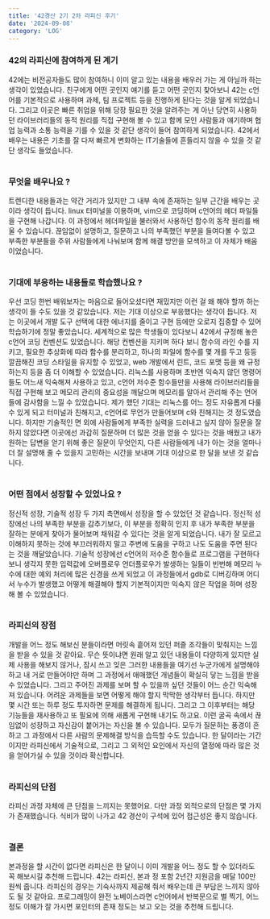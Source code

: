 ```yaml
---
title: '42경산 2기 2차 라피신 후기'
date: '2024-09-08'
category: 'LOG'
---
```


### **42의 라피신에 참여하게 된 계기**

42에는 비전공자들도 많이 참여하니 이미 알고 있는 내용을 배우러 가는 게 아닐까 하는 생각이 있었습니다. 친구에게 어떤 곳인지 얘기를 듣고 어떤 곳인지 찾아보니 42는 c언어를 기본적으로 사용하며 과제, 팀 프로젝트 등을 진행하게 된다는 것을 알게 되었습니다. 그리고 이곳은 빠른 취업을 위해 당장 필요한 것을 알려주는 게 아닌 당연히 사용하던 라이브러리들의 동적 원리를 직접 구현해 볼 수 있고 함께 모인 사람들과 얘기하며 협업 능력과 소통 능력을 기를 수 있을 것 같단 생각이 들어 참여하게 되었습니다. 42에서 배우는 내용은 기초를 잘 다져 빠르게 변화하는 IT기술들에 흔들리지 않을 수 있을 것 같단 생각도 들었습니다.  
 

### **무엇을 배우나요 ?**

트렌디한 내용들과는 약간 거리가 있지만 그 내부 속에 존재하는 일부 근간을 배우는 곳이라 생각이 듭니다. linux 터미널을 이용하며, vim으로 코딩하며 c언어의 헤더 파일들을 구현해 나갑니다. 이 과정에서 헤더파일을 불러와서 사용하던 함수의 동작 원리를 배울 수 있습니다. 끊임없이 설명하고, 질문하고 나의 부족했던 부분을 들여다볼 수 있고 부족한 부분들을 주위 사람들에게 나눠보며 함께 해결 방안을 모색하고 이 자체가 배움이었습니다.  
 

### **기대에 부응하는 내용들로 학습했나요 ?**

우선 코딩 한번 배워보자는 마음으로 들어오셨다면 재밌지만 이런 걸 왜 해야 할까 하는 생각이 들 수도 있을 것 같았습니다. 저는 기대 이상으로 부응했다는 생각이 듭니다. 저는 이곳에서 개발 도구 선택에 대한 에너지를 줄이고 구현 등에만 오로지 집중할 수 있어 학습하기에 정말 좋았습니다. 세계적으로 많은 학생들이 있다보니 42에서 규정해 놓은 c언어 코딩 컨벤션도 있었습니다. 해당 컨벤션을 지키며 하다 보니 함수의 라인 수를 지키고, 필요한 추상화에 따라 함수를 분리하고, 하나의 파일에 함수를 몇 개를 두고 등등 깔끔해진 코딩 스타일을 유지할 수 있었고, web 개발에서 린트, 코드 포맷 등을 왜 규정하는지 등을 좀 더 이해할 수 있었습니다. 리눅스를 사용하며 초반엔 익숙지 않던 명령어들도 어느새 익숙해져 사용하고 있고, c언어 저수준 함수들만을 사용해 라이브러리들을 직접 구현해 보고 메모리 관리의 중요성을 깨달으며 메모리를 알아서 관리해 주는 언어들에 감사함을 느낄 수 있었습니다. 제가 했던 기대는 리눅스를 어느 정도 자유롭게 다룰 수 있게 되고 터미널과 친해지고, c언어로 무언가 만들어보며 c와 친해지는 것 정도였습니다. 하지만 기술적인 면 외에 사람들에게 부족한 실력을 드러내고 싶지 않아 질문을 잘 하지 않았다면 이곳에선 과감히 질문하며 더 많은 것을 얻을 수 있다는 것을 배웠고 내가 원하는 답변을 얻기 위해 좋은 질문이 무엇인지, 다른 사람들에게 내가 아는 것을 얼마나 더 잘 설명해 줄 수 있을지 고민하는 시간을 보내며 기대 이상으로 한 달을 보낸 것 같습니다.  
 

### **어떤 점에서 성장할 수 있었나요 ?**

정신적 성장, 기술적 성장 두 가지 측면에서 성장을 할 수 있었던 것 같습니다. 정신적 성장에선 나의 부족한 부분을 감추기보다, 이 부분을 정확히 인지 후 내가 부족한 부분을 잘하는 분에게 찾아가 물어보며 채워갈 수 있다는 것을 알게 되었습니다. 내가 잘 모르고 이해하지 못하는 것에 부끄러워하지 말고 주변에 도움을 구하고 나도 도움을 주면 된다는 것을 깨달았습니다. 기술적 성장에선 c언어의 저수준 함수들로 프로그램을 구현하다 보니 생각지 못한 입력값에 오버플로우 언더플로우가 발생하는 일들이 빈번해 메모리 누수에 대한 예외 처리에 많은 신경을 쓰게 되었고 이 과정들에서 gdb로 디버깅하며 어디서 누수가 발생했고 어떻게 해결해야 할지 기본적이지만 익숙지 않은 작업을 하며 성장해 볼 수 있었습니다.  
 

### **라피신의 장점**

개발을 어느 정도 해보신 분들이라면 머릿속 흩어져 있던 퍼즐 조각들이 맞춰지는 느낌을 받을 수 있을 것 같아요. 무슨 뜻이냐면 원래 알고 있던 내용들이 다양하게 있지만 실제 사용을 해보지 않거나, 잠시 쓰고 잊은 그러한 내용들을 여기선 누군가에게 설명해야 하고 내 거로 만들어야만 하며 그 과정에서 애매했던 개념들이 확실히 닿는 느낌을 받을 수 있었습니다. 그리고 주어진 과제를 보며 할 수 있을까 싶던 것들이 어느 순간 익숙해져 있습니다. 어려운 과제들을 보면 어떻게 해야 할지 막막한 생각부터 듭니다. 하지만 몇 시간 또는 하루 정도 투자하면 문제를 해결하게 됩니다. 그리고 그 이후부터는 해당 기능들을 재사용하고 또 필요에 의해 새롭게 구현해 내기도 하고요. 이런 굴곡 속에서 끊임없이 성장하고 자신감이 붙어가는 자신을 볼 수 있습니다. 모두가 질문하는 풍경이 흔하고 그 과정에서 다른 사람의 문제해결 방식을 습득할 수도 있습니다. 한 달이라는 기간이지만 라피신에서 기술적으로, 그리고 그 외적인 요인에서 자신의 열정에 따라 많은 것을 얻어가실 수 있을 것이라 확신합니다.  
 

### **라피신의 단점**

라피신 과정 자체에 큰 단점을 느끼지는 못했어요. 다만 과정 외적으로의 단점은 몇 가지가 존재했습니다. 식비가 많이 나가고 42 경산이 구석에 있어 접근성은 좋지 않습니다.  
 

### **결론**

본과정을 할 시간이 없다면 라피신은 한 달이니 이미 개발을 어느 정도 할 수 있더라도 꼭 해보시길 추천해 드립니다. 42는 라피신, 본과 정 포함 2년간 지원금을 매달 100만 원씩 줍니다. 라피신의 경우는 기숙사까지 제공해 줘서 배우는데 큰 부담은 느끼지 않아도 될 것 같아요. 프로그래밍이 완전 노베이스라면 c언어에서 반복문으로 별 찍기, 어느 정도 이해가 잘 가시면 포인터의 존재 정도는 보고 오는 것을 추천해 드립니다.